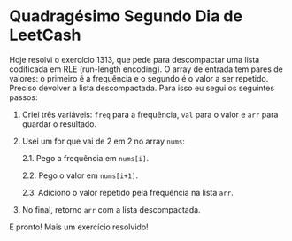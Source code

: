 # Quadragésimo Segundo Dia de LeetCash

Hoje resolvi o exercício 1313, que pede para descompactar uma lista codificada em RLE (run-length encoding). O array de entrada tem pares de valores: o primeiro é a frequência e o segundo é o valor a ser repetido. Preciso devolver a lista descompactada. Para isso eu segui os seguintes passos:

1. Criei três variáveis: `freq` para a frequência, `val` para o valor e `arr` para guardar o resultado.
2. Usei um for que vai de 2 em 2 no array `nums`:

    2.1. Pego a frequência em `nums[i]`.

    2.2. Pego o valor em `nums[i+1]`.

    2.3. Adiciono o valor repetido pela frequência na lista `arr`.

3. No final, retorno `arr` com a lista descompactada.

E pronto! Mais um exercício resolvido!